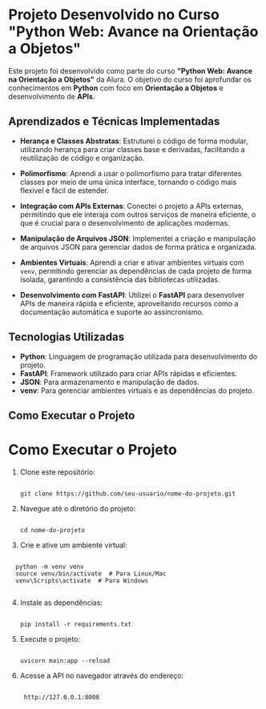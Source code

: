 # Projeto Desenvolvido no Curso "Python Web: Avance na Orientação a Objetos"

Este projeto foi desenvolvido como parte do curso **"Python Web: Avance na Orientação a Objetos"** da Alura. O objetivo do curso foi aprofundar os conhecimentos em **Python** com foco em **Orientação a Objetos** e desenvolvimento de **APIs**.

## Aprendizados e Técnicas Implementadas

- **Herança e Classes Abstratas**: Estruturei o código de forma modular, utilizando herança para criar classes base e derivadas, facilitando a reutilização de código e organização.
  
- **Polimorfismo**: Aprendi a usar o polimorfismo para tratar diferentes classes por meio de uma única interface, tornando o código mais flexível e fácil de estender.
  
- **Integração com APIs Externas**: Conectei o projeto a APIs externas, permitindo que ele interaja com outros serviços de maneira eficiente, o que é crucial para o desenvolvimento de aplicações modernas.

- **Manipulação de Arquivos JSON**: Implementei a criação e manipulação de arquivos JSON para gerenciar dados de forma prática e organizada.

- **Ambientes Virtuais**: Aprendi a criar e ativar ambientes virtuais com `venv`, permitindo gerenciar as dependências de cada projeto de forma isolada, garantindo a consistência das bibliotecas utilizadas.

- **Desenvolvimento com FastAPI**: Utilizei o **FastAPI** para desenvolver APIs de maneira rápida e eficiente, aproveitando recursos como a documentação automática e suporte ao assincronismo.

## Tecnologias Utilizadas

- **Python**: Linguagem de programação utilizada para desenvolvimento do projeto.
- **FastAPI**: Framework utilizado para criar APIs rápidas e eficientes.
- **JSON**: Para armazenamento e manipulação de dados.
- **venv**: Para gerenciar ambientes virtuais e as dependências do projeto.

## Como Executar o Projeto

# Como Executar o Projeto

1. Clone este repositório:
   <pre><code>
   git clone https://github.com/seu-usuario/nome-do-projeto.git
   </code></pre>

2. Navegue até o diretório do projeto:
   <pre><code>
   cd nome-do-projeto
   </code></pre>

3. Crie e ative um ambiente virtual:
  <pre><code>
  python -m venv venv
  source venv/bin/activate  # Para Linux/Mac
  venv\Scripts\activate  # Para Windows
  </code></pre>
 
4. Instale as dependências:
   <pre><code>
   pip install -r requirements.txt
   </code></pre>
5. Execute o projeto:
   <pre><code>
   uvicorn main:app --reload
   </code></pre>
6. Acesse a API no navegador através do endereço:
   <pre><code>
    http://127.0.0.1:8000
   </code></pre>






